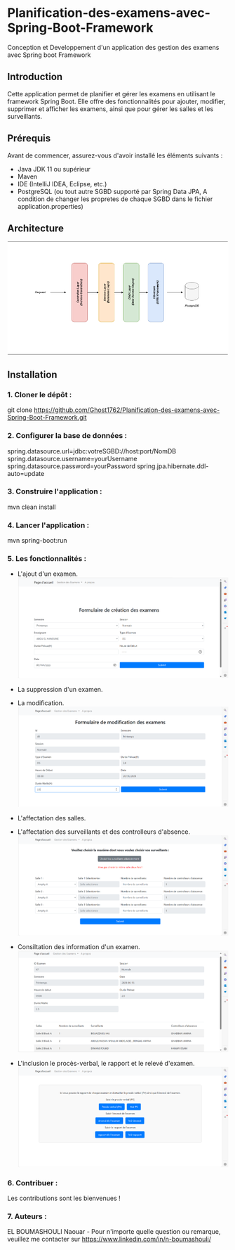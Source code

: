 # Planification-des-examens-avec-Spring-Boot-Framework
Conception et Developpement d'un application des gestion des examens avec Spring boot Framework

## Introduction
Cette application permet de planifier et gérer les examens en utilisant le framework Spring Boot. Elle offre des fonctionnalités pour ajouter, modifier, supprimer et afficher les examens, ainsi que pour gérer les salles et les surveillants.

## Prérequis
Avant de commencer, assurez-vous d'avoir installé les éléments suivants :

- Java JDK 11 ou supérieur
- Maven
- IDE (IntelliJ IDEA, Eclipse, etc.)
- PostgreSQL (ou tout autre SGBD supporté par Spring Data JPA, A condition de changer les propretes de chaque SGBD dans le fichier application.properties)

## Architecture
![Architecture](images/Architecture.drawio.png)


## Installation

### 1. Cloner le dépôt :
git clone https://github.com/Ghost1762/Planification-des-examens-avec-Spring-Boot-Framework.git

### 2. Configurer la base de données :
spring.datasource.url=jdbc:votreSGBD://host:port/NomDB
spring.datasource.username=yourUsername
spring.datasource.password=yourPassword
spring.jpa.hibernate.ddl-auto=update

### 3. Construire l'application :
mvn clean install

### 4. Lancer l'application :
mvn spring-boot:run

### 5. Les fonctionnalités :
- L'ajout d'un examen.
![Ajout d'un examen](images\formulaire_Creation_Examen.png)

- La suppression d'un examen.

- La modification.
![Modification d'un examen](images\formulaire_Modification_Examen.png)

- L'affectation des salles.
- L'affectation des surveillants et des controlleurs d'absence.
![Affectation des salles](images\Affectation_Salles.png)

- Consiltation des information d'un examen.
![Consultation](images\infomation.png)

- L'inclusion le procès-verbal, le rapport et le relevé d'examen.
![Papier](images\PV_Papport_enonce.png)


### 6. Contribuer :
Les contributions sont les bienvenues !

### 7. Auteurs :
EL BOUMASHOULI Naouar - Pour n'importe quelle question ou remarque, veuillez me contacter sur https://www.linkedin.com/in/n-boumashouli/
